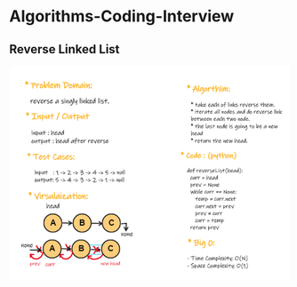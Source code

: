 # Algorithms-Coding-Interview

## Reverse Linked List 

![](./WhiteBoard-Images/WhiteBoard-Reverse-LL.PNG)

